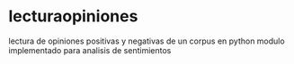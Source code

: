 # lecturaopiniones
lectura de opiniones positivas y negativas de un corpus en python modulo implementado para analisis de sentimientos
